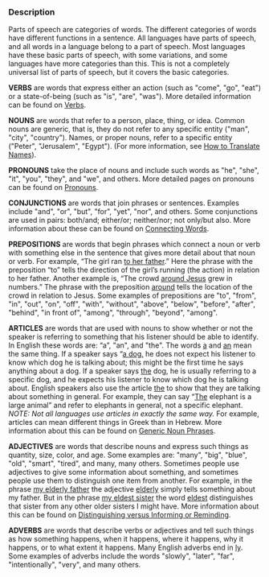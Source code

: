 
### Description

Parts of speech are categories of words. The different categories of words have different functions in a sentence. All languages have parts of speech, and all words in a language belong to a part of speech. Most languages have these basic parts of speech, with some variations, and some languages have more categories than this.  This is not a completely universal list of parts of speech, but it covers the basic categories.

**VERBS** are words that express either an action (such as "come", "go", "eat") or a state-of-being (such as "is", "are", "was"). More detailed information can be found on [Verbs](../figs-verbs/01.md).

**NOUNS** are words that refer to a person, place, thing, or idea. Common nouns are generic, that is, they do not refer to any specific entity ("man", "city", "country"). Names, or proper nouns, refer to a specific entity ("Peter", "Jerusalem", "Egypt"). (For more information, see [How to Translate Names](../translate-names/01.md)).

**PRONOUNS** take the place of nouns and include such words as "he", "she", "it", "you", "they", and "we", and others. More detailed pages on pronouns can be found on [Pronouns](../figs-pronouns/01.md).

**CONJUNCTIONS** are words that join phrases or sentences. Examples include "and", "or", "but", "for", "yet", "nor", and others. Some conjunctions are used in pairs: both/and; either/or; neither/nor; not only/but also. More information about these can be found on [Connecting Words](../grammar-connect-words-phrases/01.md).

**PREPOSITIONS** are words that begin phrases which connect a noun or verb with something else in the sentence that gives more detail about that noun or verb. For example, “The girl ran <u>to her father</u>.” Here the phrase with the preposition “to” tells the direction of the girl’s running (the action) in relation to her father. Another example is, “The crowd <u>around Jesus</u> grew in numbers.” The phrase with the preposition <u>around</u> tells the location of the crowd in relation to Jesus. Some examples of prepositions are "to", "from", "in", "out", "on", "off", "with", "without", "above", "below", "before", "after", "behind", "in front of", "among", "through", "beyond", "among".

**ARTICLES** are words that are used with nouns to show whether or not the speaker is referring to something that his listener should be able to identify. In English these words are: “a”, "an", and "the". The words <u>a</u> and <u>an</u> mean the same thing. If a speaker says “<u>a dog,</u> he does not expect his listener to know which dog he is talking about; this might be the first time he says anything about a dog. If a speaker says <u>the</u> dog, he is usually referring to a specific dog, and he expects his listener to know which dog he is talking about. English speakers also use the article <u>the</u> to show that they are talking about something in general. For example, they can say “<u>The</u> elephant is a large animal” and refer to elephants in general, not a specific elephant. *NOTE: Not all languages use articles in exactly the same way.*  For example, articles can mean different things in Greek than in Hebrew.  More information about this can be found on [Generic Noun Phrases](../figs-genericnoun/01.md).

**ADJECTIVES** are words that describe nouns and express such things as quantity, size, color, and age. Some examples are: "many", "big", "blue", "old", "smart", "tired", and many, many others. Sometimes people use adjectives to give some information about something, and sometimes people use them to distinguish one item from another. For example, in the phrase <u>my elderly father</u> the adjective <u>elderly</u> simply tells something about my father.  But in the phrase <u>my eldest sister</u> the word <u>eldest</u> distinguishes that sister from any other older sisters I might have. More information about this can be found on [Distinguishing versus Informing or Reminding](../figs-distinguish/01.md).

**ADVERBS** are words that describe verbs or adjectives and tell such things as how something happens, when it happens, where it happens, why it happens, or to what extent it happens. Many English adverbs end in <u>ly</u>. Some examples of adverbs include the words "slowly", "later", "far", "intentionally", "very", and many others.
